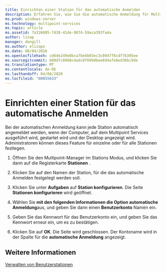 ```yaml
---
title: Einrichten einer Station für das automatische Anmelden
description: Erfahren Sie, wie Sie die automatische Anmeldung für Multipoint Services-Stationen konfigurieren.
ms.prod: windows-server
ms.technology: multipoint-services
ms.topic: article
ms.assetid: 7a326085-7438-41de-9874-59aca393fa4a
author: lizap
manager: dongill
ms.author: elizapo
ms.date: 08/04/2016
ms.openlocfilehash: cd6de249e8bca7bebb03ec3c0947f8cdf7b395ee
ms.sourcegitcommit: b00d7c8968c4adc8f699dbee694afe6ed36bc9de
ms.translationtype: MT
ms.contentlocale: de-DE
ms.lasthandoff: 04/08/2020
ms.locfileid: "80855633"
---
```

# <a name="set-up-a-station-for-automatic-logon"></a>Einrichten einer Station für das automatische Anmelden
Bei der automatischen Anmeldung kann jede Station automatisch angemeldet werden, wenn der Computer, auf dem Multipoint Services ausgeführt wird, gestartet wird und der Desktop angezeigt wird. Administratoren können dieses Feature für einzelne oder für alle Stationen festlegen.  
  
1.  Öffnen Sie den Multipoint-Manager im Stations Modus, und klicken Sie dann auf die Registerkarte **Stationen** .  
  
2.  Klicken Sie auf den Namen der Station, für die das automatische Anmelden festgelegt werden soll.  
  
3.  Klicken Sie unter **Aufgaben** auf **Station konfigurieren**. Die Seite **Stationen konfigurieren** wird geöffnet.  
  
4.  Wählen Sie **mit den folgenden Informationen die Option automatische Anmeldung**aus, und geben Sie dann einen **Benutzerkonto** Namen ein.  
  
5.  Geben Sie das Kennwort für das Benutzerkonto ein, und geben Sie das Kennwort erneut ein, um es zu bestätigen.  
  
6.  Klicken Sie auf **OK**. Die Seite wird geschlossen. Der Kontoname wird in der Spalte für die **automatische Anmeldung** angezeigt.  
  
## <a name="see-also"></a>Weitere Informationen  
[Verwalten von Benutzerstationen](Manage-User-Stations.md)